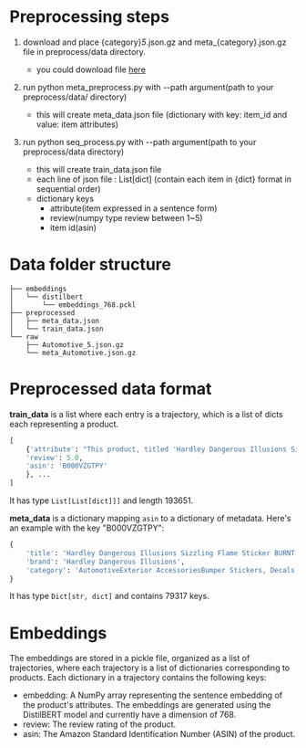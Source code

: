 # Preprocessing steps
1) download and place {category}_5_.json.gz and meta_{category}.json.gz file in preprocess/data directory. 
    - you could download file [here](https://cseweb.ucsd.edu/~jmcauley/datasets/amazon_v2/)

2) run python meta_preprocess.py with --path argument(path to your preprocess/data/ directory)
    - this will create meta_data.json file (dictionary with key: item_id and value: item attributes)

3) run python seq_process.py with --path argument(path to your preprocess/data directory)
    - this will create train_data.json file
    - each line of json file : List[dict] (contain each item in {dict} format in sequential order)
    - dictionary keys
      - attribute(item expressed in a sentence form)
      - review(numpy type review between 1~5)
      - item id(asin)

# Data folder structure
```
├── embeddings
│   └── distilbert
│       └── embeddings_768.pckl
├── preprocessed
│   ├── meta_data.json
│   └── train_data.json
└── raw
    ├── Automotive_5.json.gz
    └── meta_Automotive.json.gz
```

# Preprocessed data format
**train_data** is a list where each entry is a trajectory, which is a list of dicts each representing a product.
```python
[
    {'attribute': "This product, titled 'Hardley Dangerous Illusions Sizzling Flame Sticker BURNT ORANGE' and branded as Hardley Dangerous Illusions, falls under the category of AutomotiveExterior AccessoriesBumper Stickers, Decals & Magnets.",
    'review': 5.0,
    'asin': 'B000VZGTPY'
    }, ...
]
```
It has type `List[List[dict]]]` and length 193651.

**meta_data** is a dictionary mapping `asin` to a dictionary of metadata.
Here's an example with the key "B000VZGTPY":
```python
{
    'title': 'Hardley Dangerous Illusions Sizzling Flame Sticker BURNT ORANGE',
    'brand': 'Hardley Dangerous Illusions',
    'category': 'AutomotiveExterior AccessoriesBumper Stickers, Decals & Magnets'
}
```
It has type `Dict[str, dict]` and contains 79317 keys.

# Embeddings
The embeddings are stored in a pickle file, organized as a list of trajectories, where each trajectory is a list of dictionaries corresponding to products. Each dictionary in a trajectory contains the following keys:
- embedding: A NumPy array representing the sentence embedding of the product's attributes. The embeddings are generated using the DistilBERT model and currently have a dimension of 768.
- review: The review rating of the product.
- asin: The Amazon Standard Identification Number (ASIN) of the product.

